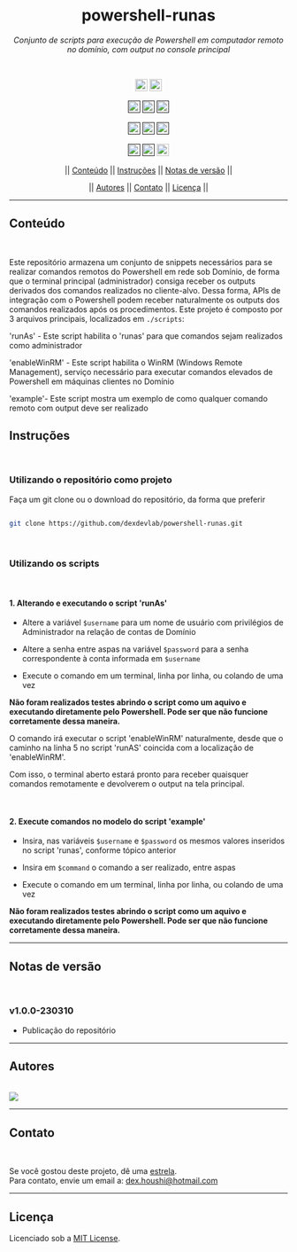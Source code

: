 <h1 align="center">powershell-runas</h1>
<p align=center><i align="center">Conjunto de scripts para execução de Powershell em computador remoto no domínio, com output no console principal</i></p>

<br>

<div align="center">

<a href="https://www.microsoft.com/pt-br/software-download/windows10"><img src="https://img.shields.io/badge/Windows-0078D6?style=plastic&logo=windows&logoColor=white" height="22" alt="Windows"/></a>
<a href="https://learn.microsoft.com/pt-br/powershell/"><img src="https://img.shields.io/badge/PowerShell-%235391FE.svg?style=plastic&logo=powershell&logoColor=white" height="22" alt="Powershell"/></a>

<a href=""><img src="https://img.shields.io/badge/maintenance-passively--maintained-yellowgreen.svg?style=plastic" height="22" alt="Maintenance-passively-maintained"/></a>
<a href=""><img src="https://img.shields.io/github/last-commit/dexdevlab/powershell-runas?style=plastic" height="22" alt="LastCommit"></a>
<a href=""><img src="https://snyk.io/test/github/dexdevlab/powershell-runas/badge.svg" height="22" alt="Snyk"/></a>

<a href=""><img src="https://img.shields.io/github/repo-size/dexdevlab/powershell-runas?style=plastic" height="22" alt="RepoSize"/></a>
<a href=""><img src="https://img.shields.io/github/languages/code-size/dexdevlab/powershell-runas?style=plastic" height="22" alt="CodeSize"/></a>
<a href=""><img src="https://img.shields.io/github/contributors/dexdevlab/powershell-runas?style=plastic" height="22" alt="Contributors"></a>

<a href=""><img src="https://img.shields.io/github/forks/dexdevlab/powershell-runas?style=plastic" height="22" alt="Fork"></a>
<a href=""><img src="https://img.shields.io/badge/version-1.0.0-140126?style=plastic" height="22" alt="Version"></a>
<a href="https://github.com/dexdevlab/powershell-runas/blob/main/LICENSE"><img src="https://img.shields.io/github/license/dexdevlab/powershell-runas?&style=plastic" height="22" alt="License"></a>

|| [Conteúdo](#section-conteudo) || [Instruções](#section-instrucoes) || [Notas de versão](#section-changelog) ||

|| [Autores](#section-autores) || [Contato](#section-contato) || [Licença](#section-licenca) ||

</div>

<hr>

<a name="section-conteudo">

## Conteúdo

</a>

<br>

Este repositório armazena um conjunto de snippets necessários para se realizar comandos remotos do Powershell em rede sob Domínio, de forma que o terminal principal (administrador) consiga receber os outputs derivados dos comandos realizados no cliente-alvo. Dessa forma, APIs de integração com o Powershell podem receber naturalmente os outputs dos comandos realizados após os procedimentos.
Este projeto é composto por 3 arquivos principais, localizados em `./scripts`:

'runAs' - Este script habilita o 'runas' para que comandos sejam realizados como administrador

'enableWinRM' - Este script habilita o WinRM (Windows Remote Management), serviço necessário para executar comandos elevados de Powershell em máquinas clientes no Domínio

'example'- Este script mostra um exemplo de como qualquer comando remoto com output deve ser realizado

<a name="section-instrucoes">

## Instruções

</a>

<br>

### Utilizando o repositório como projeto

</a>

Faça um git clone ou o download do repositório, da forma que preferir

```bash

git clone https://github.com/dexdevlab/powershell-runas.git

```

<br>

### Utilizando os scripts

<br>

#### 1. Alterando e executando o script 'runAs'

- Altere a variável `$username` para um nome de usuário com privilégios de Administrador na relação de contas de Domínio

- Altere a senha entre aspas na variável `$password` para a senha correspondente à conta informada  em `$username`

- Execute o comando em um terminal, linha por linha, ou colando de uma vez

**Não foram realizados testes abrindo o script como um aquivo e executando diretamente pelo Powershell. Pode ser que não funcione corretamente dessa maneira.**

O comando irá executar o script 'enableWinRM' naturalmente, desde que o caminho na linha 5 no script 'runAS' coincida com a localização de 'enableWinRM'.

Com isso, o terminal aberto estará pronto para receber quaisquer comandos remotamente e devolverem o output na tela principal.

<br>

#### 2. Execute comandos no modelo do script 'example'

- Insira, nas variáveis `$username` e `$password` os mesmos valores inseridos no script 'runas', conforme tópico anterior

- Insira em `$command` o comando a ser realizado, entre aspas

- Execute o comando em um terminal, linha por linha, ou colando de uma vez

**Não foram realizados testes abrindo o script como um aquivo e executando diretamente pelo Powershell. Pode ser que não funcione corretamente dessa maneira.**

<hr>

<a name="section-changelog">

## Notas de versão

</a>

<br>

### v1.0.0-230310

- Publicação do repositório

<hr>

<a name="section-autores">

## Autores

</a>

<br>

<a href="https://github.com/dexdevlab/powershell-runas/graphs/contributors">
  <img src="https://contrib.rocks/image?repo=dexdevlab/powershell-runas" />
</a>

<hr>

<a name="section-contato">

## Contato

</a>

<br>

Se você gostou deste projeto, dê uma <a href="https://github.com/dexdevlab/powershell-runas" data-icon="octicon-star" aria-label="Star dexdevlab/powershell-runas on GitHub">estrela</a>. <br>
Para contato, envie um email a: <a href="mailto:dex.houshi@hotmail.com">dex.houshi@hotmail.com</a>

<hr>

<a name="section-licenca">

## Licença

</a>

Licenciado sob a [MIT License](https://github.com/dexdevlab/powershell-runas/blob/main/LICENSE).
